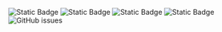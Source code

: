 ![Static Badge](https://img.shields.io/badge/blacklists-61-000000) ![Static Badge](https://img.shields.io/badge/blacklisted-2954278-cc0000) ![Static Badge](https://img.shields.io/badge/whitelisted-2250-00CC00) ![Static Badge](https://img.shields.io/badge/streaming_blacklist-28107-000000) ![GitHub issues](https://img.shields.io/github/issues/fabriziosalmi/blacklists)

